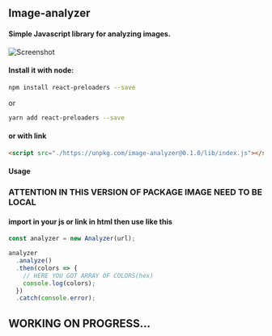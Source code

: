 ## Image-analyzer

#### Simple Javascript library for analyzing images.
![Screenshot](./testServer/testimage.png)

#### Install it with node:

```bash
npm install react-preloaders --save
```

or

```bash
yarn add react-preloaders --save
```

#### or with link

```html
<script src="./https://unpkg.com/image-analyzer@0.1.0/lib/index.js"></script>
```

#### Usage

### ATTENTION IN THIS VERSION OF PACKAGE IMAGE NEED TO BE LOCAL

#### import in your js or link in html then use like this 

```js
const analyzer = new Analyzer(url);

analyzer
  .analyze()
  .then(colors => {
    // HERE YOU GOT ARRAY OF COLORS(hex)
    console.log(colors);
  })
  .catch(console.error);
```

## WORKING ON PROGRESS...
